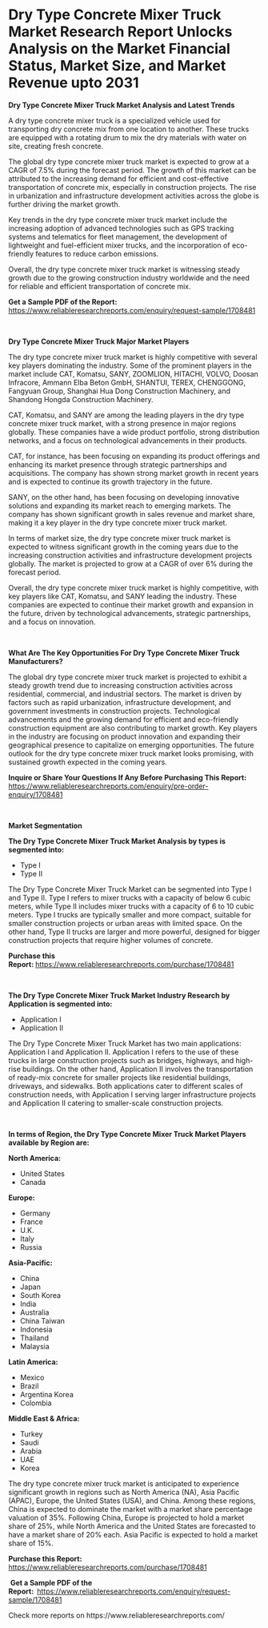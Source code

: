 <p><h1>Dry Type Concrete Mixer Truck Market Research Report Unlocks Analysis on the Market Financial Status, Market Size, and Market Revenue upto 2031</h1></p><p><strong>Dry Type Concrete Mixer Truck Market Analysis and Latest Trends</strong></p>
<p><p>A dry type concrete mixer truck is a specialized vehicle used for transporting dry concrete mix from one location to another. These trucks are equipped with a rotating drum to mix the dry materials with water on site, creating fresh concrete.</p><p>The global dry type concrete mixer truck market is expected to grow at a CAGR of 7.5% during the forecast period. The growth of this market can be attributed to the increasing demand for efficient and cost-effective transportation of concrete mix, especially in construction projects. The rise in urbanization and infrastructure development activities across the globe is further driving the market growth.</p><p>Key trends in the dry type concrete mixer truck market include the increasing adoption of advanced technologies such as GPS tracking systems and telematics for fleet management, the development of lightweight and fuel-efficient mixer trucks, and the incorporation of eco-friendly features to reduce carbon emissions.</p><p>Overall, the dry type concrete mixer truck market is witnessing steady growth due to the growing construction industry worldwide and the need for reliable and efficient transportation of concrete mix.</p></p>
<p><strong>Get a Sample PDF of the Report:&nbsp;</strong> <a href="https://www.reliableresearchreports.com/enquiry/request-sample/1708481">https://www.reliableresearchreports.com/enquiry/request-sample/1708481</a></p>
<p>&nbsp;</p>
<p><strong>Dry Type Concrete Mixer Truck Major Market Players</strong></p>
<p><p>The dry type concrete mixer truck market is highly competitive with several key players dominating the industry. Some of the prominent players in the market include CAT, Komatsu, SANY, ZOOMLION, HITACHI, VOLVO, Doosan Infracore, Ammann Elba Beton GmbH, SHANTUI, TEREX, CHENGGONG, Fangyuan Group, Shanghai Hua Dong Construction Machinery, and Shandong Hongda Construction Machinery.</p><p>CAT, Komatsu, and SANY are among the leading players in the dry type concrete mixer truck market, with a strong presence in major regions globally. These companies have a wide product portfolio, strong distribution networks, and a focus on technological advancements in their products.</p><p>CAT, for instance, has been focusing on expanding its product offerings and enhancing its market presence through strategic partnerships and acquisitions. The company has shown strong market growth in recent years and is expected to continue its growth trajectory in the future.</p><p>SANY, on the other hand, has been focusing on developing innovative solutions and expanding its market reach to emerging markets. The company has shown significant growth in sales revenue and market share, making it a key player in the dry type concrete mixer truck market.</p><p>In terms of market size, the dry type concrete mixer truck market is expected to witness significant growth in the coming years due to the increasing construction activities and infrastructure development projects globally. The market is projected to grow at a CAGR of over 6% during the forecast period.</p><p>Overall, the dry type concrete mixer truck market is highly competitive, with key players like CAT, Komatsu, and SANY leading the industry. These companies are expected to continue their market growth and expansion in the future, driven by technological advancements, strategic partnerships, and a focus on innovation.</p></p>
<p>&nbsp;</p>
<p><strong>What Are The Key Opportunities For Dry Type Concrete Mixer Truck Manufacturers?</strong></p>
<p><p>The global dry type concrete mixer truck market is projected to exhibit a steady growth trend due to increasing construction activities across residential, commercial, and industrial sectors. The market is driven by factors such as rapid urbanization, infrastructure development, and government investments in construction projects. Technological advancements and the growing demand for efficient and eco-friendly construction equipment are also contributing to market growth. Key players in the industry are focusing on product innovation and expanding their geographical presence to capitalize on emerging opportunities. The future outlook for the dry type concrete mixer truck market looks promising, with sustained growth expected in the coming years.</p></p>
<p><strong>Inquire or Share Your Questions If Any Before Purchasing This Report:</strong> <a href="https://www.reliableresearchreports.com/enquiry/pre-order-enquiry/1708481">https://www.reliableresearchreports.com/enquiry/pre-order-enquiry/1708481</a></p>
<p>&nbsp;</p>
<p><strong>Market Segmentation</strong></p>
<p><strong>The Dry Type Concrete Mixer Truck Market Analysis by types is segmented into:</strong></p>
<p><ul><li>Type I</li><li>Type II</li></ul></p>
<p><p>The Dry Type Concrete Mixer Truck Market can be segmented into Type I and Type II. Type I refers to mixer trucks with a capacity of below 6 cubic meters, while Type II includes mixer trucks with a capacity of 6 to 10 cubic meters. Type I trucks are typically smaller and more compact, suitable for smaller construction projects or urban areas with limited space. On the other hand, Type II trucks are larger and more powerful, designed for bigger construction projects that require higher volumes of concrete.</p></p>
<p><strong>Purchase this Report:&nbsp;</strong><a href="https://www.reliableresearchreports.com/purchase/1708481">https://www.reliableresearchreports.com/purchase/1708481</a></p>
<p>&nbsp;</p>
<p><strong>The Dry Type Concrete Mixer Truck Market Industry Research by Application is segmented into:</strong></p>
<p><ul><li>Application I</li><li>Application II</li></ul></p>
<p><p>The Dry Type Concrete Mixer Truck Market has two main applications: Application I and Application II. Application I refers to the use of these trucks in large construction projects such as bridges, highways, and high-rise buildings. On the other hand, Application II involves the transportation of ready-mix concrete for smaller projects like residential buildings, driveways, and sidewalks. Both applications cater to different scales of construction needs, with Application I serving larger infrastructure projects and Application II catering to smaller-scale construction projects.</p></p>
<p>&nbsp;</p>
<p><strong>In terms of Region, the Dry Type Concrete Mixer Truck Market Players available by Region are:</strong></p>
<p>
    <p> <strong> North America: </strong>
        <ul>
            <li>United States</li>
            <li>Canada</li>
        </ul>
        </p> 
    <p> <strong> Europe: </strong>
        <ul>
            <li>Germany</li>
            <li>France</li>
            <li>U.K.</li>
            <li>Italy</li>
            <li>Russia</li>
        </ul>
        </p> 
    <p> <strong> Asia-Pacific: </strong>
        <ul>
            <li>China</li>
            <li>Japan</li>
            <li>South Korea</li>
            <li>India</li>
            <li>Australia</li>
            <li>China Taiwan</li>
            <li>Indonesia</li>
            <li>Thailand</li>
            <li>Malaysia</li>
        </ul>
        </p> 
    <p> <strong> Latin America: </strong>
        <ul>
            <li>Mexico</li>
            <li>Brazil</li>
            <li>Argentina Korea</li>
            <li>Colombia</li>
        </ul>
        </p> 
    <p> <strong> Middle East & Africa: </strong>
        <ul>
            <li>Turkey</li>
            <li>Saudi</li>
            <li>Arabia</li>
            <li>UAE</li>
            <li>Korea</li>
        </ul>
    </p>
    </p>
<p><p>The dry type concrete mixer truck market is anticipated to experience significant growth in regions such as North America (NA), Asia Pacific (APAC), Europe, the United States (USA), and China. Among these regions, China is expected to dominate the market with a market share percentage valuation of 35%. Following China, Europe is projected to hold a market share of 25%, while North America and the United States are forecasted to have a market share of 20% each. Asia Pacific is expected to hold a market share of 15%.</p></p>
<p><strong>Purchase this Report: </strong><a href="https://www.reliableresearchreports.com/purchase/1708481">https://www.reliableresearchreports.com/purchase/1708481</a></p>
<p>&nbsp;<strong>Get a Sample PDF of the Report:&nbsp;&nbsp;</strong><a href="https://www.reliableresearchreports.com/enquiry/request-sample/1708481">https://www.reliableresearchreports.com/enquiry/request-sample/1708481</a></p>
<p><strong></strong></p>
<p>Check more reports on https://www.reliableresearchreports.com/</p>